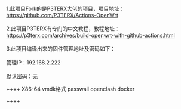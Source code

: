 <br>1.此项目Fork的是P3TERX大佬的项目，项目地址：https://github.com/P3TERX/Actions-OpenWrt</br>
<br>2.此项目P3TERX有专门的中文教程，教程地址：https://p3terx.com/archives/build-openwrt-with-github-actions.html</br>
<br>3.此项目编译出来的固件管理地址及密码如下：</br>
<br>管理IP：192.168.2.222</br>
<br>默认密码：无  </br>

++++
X86-64 vmdk格式
passwall
openclash
docker

++++
